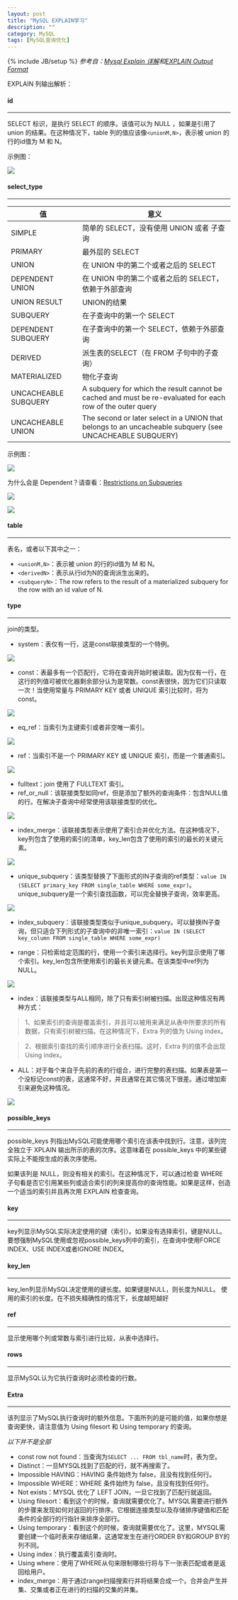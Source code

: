 ```yaml
---
layout: post
title: "MySQL EXPLAIN学习"
description: ""
category: MySQL
tags: [MySQL查询优化]
---
```

{% include JB/setup %}
*参考自：[Mysql Explain 详解](http://www.cnitblog.com/aliyiyi08/archive/2008/09/09/48878.html)和[EXPLAIN Output Format](https://dev.mysql.com/doc/refman/5.7/en/explain-output.html#explain-extra-information)*

EXPLAIN 列输出解析：

#### id
- - -
SELECT 标识，是执行 SELECT 的顺序。该值可以为 NULL ，如果是引用了 union 的结果。在这种情况下，table 列的值应该像`<unionM,N>`，表示被 union 的行的id值为 M 和 N。

<!--more-->
示例图：

![](/assets/img/201403180101.png)

#### select_type
- - -
|值  |意义 |
|----|----|
|SIMPLE|简单的 SELECT，没有使用 UNION 或者 子查询|
|PRIMARY|最外层的 SELECT|
|UNION|在 UNION 中的第二个或者之后的 SELECT|
|DEPENDENT UNION|在 UNION 中的第二个或者之后的 SELECT，依赖于外部查询|
|UNION RESULT|UNION的结果|
|SUBQUERY|在子查询中的第一个 SELECT|
|DEPENDENT SUBQUERY|在子查询中的第一个 SELECT，依赖于外部查询|
|DERIVED|派生表的SELECT（在 FROM 子句中的子查询）|
|MATERIALIZED|物化子查询|
|UNCACHEABLE SUBQUERY|A subquery for which the result cannot be cached and must be re-evaluated for each row of the outer query|
|UNCACHEABLE UNION|The second or later select in a UNION that belongs to an uncacheable subquery (see UNCACHEABLE SUBQUERY)|

示例图：

![](/assets/img/201403180102.png)

为什么会是 Dependent？请查看：[Restrictions on Subqueries](http://dev.mysql.com/doc/refman/5.7/en/subquery-restrictions.html)

![](/assets/img/201403180103.png)

![](/assets/img/201403180104.png)

#### table
- - -
表名，或者以下其中之一：

* `<unionM,N>`：表示被 union 的行的id值为 M 和 N。
* `<derivedN>`：表示从行id为N的查询派生出来的。
* `<subqueryN>`：The row refers to the result of a materialized subquery for the row with an id value of N. 


#### type
- - -
join的类型。

* system：表仅有一行，这是const联接类型的一个特例。

![](/assets/img/201403180105.png)

* const：表最多有一个匹配行，它将在查询开始时被读取。因为仅有一行，在这行的列值可被优化器剩余部分认为是常数。const表很快，因为它们只读取一次！当使用常量与 PRIMARY KEY 或者 UNIQUE 索引比较时，将为 const。

![](/assets/img/201403180106.png)

* eq_ref：当索引为主键索引或者非空唯一索引。

![](/assets/img/201403180107.png)

* ref：当索引不是一个 PRIMARY KEY 或 UNIQUE 索引，而是一个普通索引。

![](/assets/img/201403180108.png)

* fulltext：join 使用了 FULLTEXT 索引。
* ref\_or\_null：该联接类型如同ref，但是添加了额外的查询条件：包含NULL值的行。在解决子查询中经常使用该联接类型的优化。

![](/assets/img/201403180109.png)

* index\_merge：该联接类型表示使用了索引合并优化方法。在这种情况下，key列包含了使用的索引的清单，key_len包含了使用的索引的最长的关键元素。

![](/assets/img/201403180110.png)

* unique\_subquery：该类型替换了下面形式的IN子查询的ref类型：`value IN (SELECT primary_key FROM single_table WHERE some_expr)`。unique\_subquery是一个索引查找函数，可以完全替换子查询，效率更高。

![](/assets/img/201403180111.png)

* index\_subquery：该联接类型类似于unique\_subquery。可以替换IN子查询，但只适合下列形式的子查询中的非唯一索引：`value IN (SELECT key_column FROM single_table WHERE some_expr)`

* range：只检索给定范围的行，使用一个索引来选择行。key列显示使用了哪个索引。key_len包含所使用索引的最长关键元素。在该类型中ref列为NULL。

![](/assets/img/201403180112.png)

* index：该联接类型与ALL相同，除了只有索引树被扫描。出现这种情况有两种方式：
> 1、如果索引的查询是覆盖索引，并且可以被用来满足从表中所要求的所有数据，只有索引树被扫描。在这种情况下，Extra 列的值为 Using index。

> 2、根据索引查找的索引顺序进行全表扫描。这时，Extra 列的值不会出现 Using index。

* ALL：对于每个来自于先前的表的行组合，进行完整的表扫描。如果表是第一个没标记const的表，这通常不好，并且通常在其它情况下很差。通过增加索引来避免这种情况。

![](/assets/img/201403180113.png)

#### possible\_keys
- - -
possible\_keys 列指出MySQL可能使用哪个索引在该表中找到行。注意，该列完全独立于 XPLAIN 输出所示的表的次序。这意味着在 possible\_keys 中的某些键实际上不能按生成的表次序使用。

如果该列是 NULL，则没有相关的索引。在这种情况下，可以通过检查 WHERE 子句看是否它引用某些列或适合索引的列来提高你的查询性能。如果是这样，创造一个适当的索引并且再次用 EXPLAIN 检查查询。

#### key
- - -
key列显示MySQL实际决定使用的键（索引）。如果没有选择索引，键是NULL。要想强制MySQL使用或忽视possible\_keys列中的索引，在查询中使用FORCE INDEX、USE INDEX或者IGNORE INDEX。

#### key_len
- - -
key_len列显示MySQL决定使用的键长度。如果键是NULL，则长度为NULL。
使用的索引的长度。在不损失精确性的情况下，长度越短越好 

#### ref
- - -
显示使用哪个列或常数与索引进行比较，从表中选择行。

#### rows
- - -
显示MySQL认为它执行查询时必须检查的行数。

#### Extra
- - -
该列显示了MySQL执行查询时的额外信息。下面所列的是可能的值，如果你想是查询更快，请注意值为 Using filesort 和 Using temporary 的查询。

*以下并不是全部*

* const row not found：当查询为`SELECT ... FROM tbl_name`时，表为空。
* Distinct：一旦MYSQL找到了匹配的行，就不再搜索了。
* Impossible HAVING：HAVING 条件始终为 false，且没有找到任何行。
* Impossible WHERE：WHERE 条件始终为 false，且没有找到任何行。
* Not exists：MYSQL 优化了 LEFT JOIN，一旦它找到了匹配行就返回。
* Using filesort：看到这个的时候，查询就需要优化了。MYSQL需要进行额外的步骤来发现如何对返回的行排序。它根据连接类型以及存储排序键值和匹配条件的全部行的行指针来排序全部行。
* Using temporary：看到这个的时候，查询就需要优化了。这里，MYSQL需要创建一个临时表来存储结果，这通常发生在进行ORDER BY和GROUP BY的列不同。
* Using index：执行覆盖索引查询时。
* Using where：使用了WHERE从句来限制哪些行将与下一张表匹配或者是返回给用户。
* index_merge：用于通过range扫描搜索行并将结果合成一个。合并会产生并集、交集或者正在进行的扫描的交集的并集。